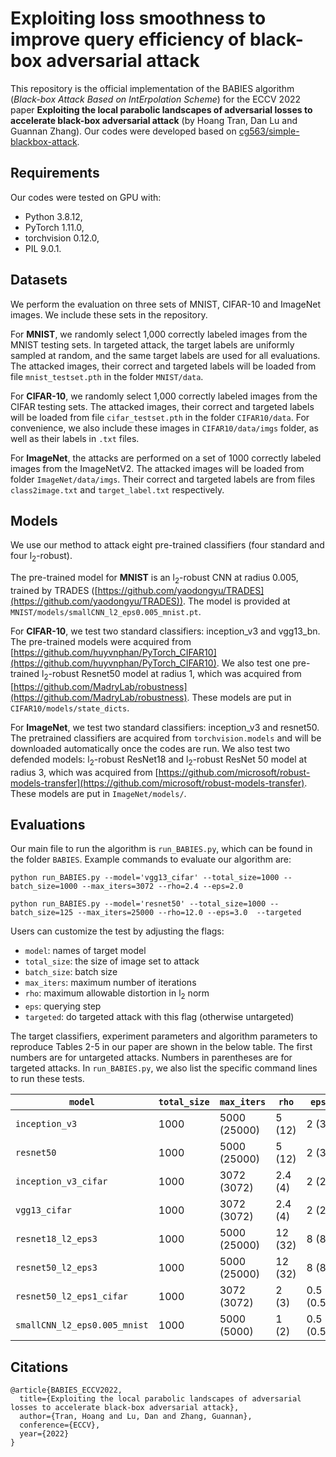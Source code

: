 # Exploiting loss smoothness to improve query efficiency of black-box adversarial attack

This repository is the official implementation of the BABIES algorithm (*Black-box Attack Based on IntErpolation Scheme*) for the ECCV 2022 paper **Exploiting the local parabolic landscapes of adversarial losses to accelerate black-box adversarial attack** (by Hoang Tran, Dan Lu and Guannan Zhang). Our codes were developed based on [cg563/simple-blackbox-attack](https://github.com/cg563/simple-blackbox-attack). 



## Requirements

Our codes were tested on GPU with:

- Python 3.8.12, 
- PyTorch 1.11.0,
- torchvision 0.12.0,
- PIL 9.0.1. 



## Datasets

We perform the evaluation on three sets of MNIST, CIFAR-10 and ImageNet images. We include these sets in the repository.  

For **MNIST**, we randomly select 1,000 correctly labeled images from the MNIST testing sets. In targeted attack, the target labels are uniformly sampled at random, and the same target labels are used for all evaluations. The attacked images, their correct and targeted labels will be loaded from file `mnist_testset.pth` in the folder `MNIST/data`. 

For **CIFAR-10**, we randomly select 1,000 correctly labeled images from the CIFAR testing sets. The attacked images, their correct and targeted labels will be loaded from file `cifar_testset.pth` in the folder `CIFAR10/data`. For convenience, we also include these images in `CIFAR10/data/imgs` folder, as well as their labels in `.txt` files. 

For **ImageNet**, the attacks are performed on a set of 1000 correctly labeled images from the ImageNetV2. The attacked images will be loaded from folder `ImageNet/data/imgs`. Their correct and targeted labels are from files `class2image.txt` and `target_label.txt` respectively. 



## Models

We use our method to attack eight pre-trained classifiers (four standard and four l<sub>2</sub>-robust).

The pre-trained model for **MNIST** is an l<sub>2</sub>-robust CNN at radius 0.005, trained by TRADES ([https://github.com/yaodongyu/TRADES](https://github.com/yaodongyu/TRADES)). The model is provided at `MNIST/models/smallCNN_l2_eps0.005_mnist.pt`.

For **CIFAR-10**, we test two standard classifiers: inception_v3 and vgg13_bn. The pre-trained models were acquired from [https://github.com/huyvnphan/PyTorch_CIFAR10](https://github.com/huyvnphan/PyTorch_CIFAR10). We also test one pre-trained  l<sub>2</sub>-robust Resnet50 model at radius 1, which was acquired from [https://github.com/MadryLab/robustness](https://github.com/MadryLab/robustness). These models are put in `CIFAR10/models/state_dicts`. 

For **ImageNet**, we test two standard classifiers: inception_v3 and resnet50. The pretrained classifiers are acquired from `torchvision.models` and will be downloaded automatically once the codes are run. We also test two defended models:  l<sub>2</sub>-robust ResNet18 and  l<sub>2</sub>-robust ResNet 50 model at radius 3, which was acquired from [https://github.com/microsoft/robust-models-transfer](https://github.com/microsoft/robust-models-transfer). These models are put in `ImageNet/models/`.   



## Evaluations

Our main file to run the algorithm is `run_BABIES.py`, which can be found in the folder `BABIES`.  Example commands to evaluate our algorithm are:

```
python run_BABIES.py --model='vgg13_cifar' --total_size=1000 --batch_size=1000 --max_iters=3072 --rho=2.4 --eps=2.0

python run_BABIES.py --model='resnet50' --total_size=1000 --batch_size=125 --max_iters=25000 --rho=12.0 --eps=3.0  --targeted
```

Users can customize the test by adjusting the flags: 

- `model`: names of target model
- `total_size`: the size of image set to attack 
- `batch_size`: batch size
- `max_iters`: maximum number of iterations
- `rho`: maximum allowable distortion in  l<sub>2</sub> norm
- `eps`: querying step  
- `targeted`: do targeted attack with this flag (otherwise untargeted) 

The target classifiers, experiment parameters and algorithm parameters to reproduce Tables 2-5 in our paper are shown in the below table. The first numbers are for untargeted attacks. Numbers in parentheses are for targeted attacks. In `run_BABIES.py`, we also list the specific command lines to run these tests.   

| `model`                      | `total_size` | `max_iters`  | `rho`   | `eps`     |
| ---------------------------- | ------------ | ------------ | ------- | --------- |
| `inception_v3`               | 1000         | 5000 (25000) | 5 (12)  | 2 (3)     |
| `resnet50`                   | 1000         | 5000 (25000) | 5 (12)  | 2 (3)     |
| `inception_v3_cifar`         | 1000         | 3072 (3072)  | 2.4 (4) | 2 (2)     |
| `vgg13_cifar`                | 1000         | 3072 (3072)  | 2.4 (4) | 2 (2)     |
| `resnet18_l2_eps3`           | 1000         | 5000 (25000) | 12 (32) | 8 (8)     |
| `resnet50_l2_eps3`           | 1000         | 5000 (25000) | 12 (32) | 8 (8)     |
| `resnet50_l2_eps1_cifar`     | 1000         | 3072 (3072)  | 2 (3)   | 0.5 (0.5) |
| `smallCNN_l2_eps0.005_mnist` | 1000         | 5000 (5000)  | 1 (2)   | 0.5 (0.5) |



## Citations

```
@article{BABIES_ECCV2022,
  title={Exploiting the local parabolic landscapes of adversarial losses to accelerate black-box adversarial attack},
  author={Tran, Hoang and Lu, Dan and Zhang, Guannan},
  conference={ECCV},
  year={2022}
}
```

 
